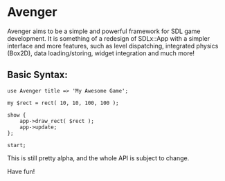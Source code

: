 Avenger
=======

Avenger aims to be a simple and powerful framework for SDL game development.
It is something of a redesign of SDLx::App with a simpler interface
and more features, such as level dispatching, integrated physics (Box2D),
data loading/storing, widget integration and much more!

Basic Syntax:
-------------

    use Avenger title => 'My Awesome Game';

    my $rect = rect( 10, 10, 100, 100 );

    show {
        app->draw_rect( $rect );
        app->update;
    };

    start;


This is still pretty alpha, and the whole API is subject to change.

Have fun!
